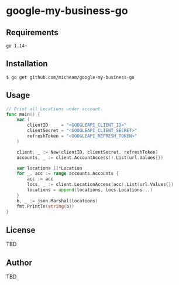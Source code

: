 # google-my-business-go

## Requirements
`go 1.14~`

## Installation
```shell
$ go get github.com/micheam/google-my-business-go
```

## Usage
```go
// Print all Locations under account.
func main() {
	var (
		clientID     = "<GOOGLEAPI_CLIENT_ID>"
		clientSecret = "<GOOGLEAPI_CLIENT_SECRET>"
		refreshToken = "<GOOGLEAPI_REFRESH_TOKEN>"
	)

	client, _ := New(clientID, clientSecret, refreshToken)
	accounts, _ := client.AccountAccess().List(url.Values{})

	var locations []*Location
	for _, acc := range accounts.Accounts {
		acc := acc
		locs, _ := client.LocationAccess(acc).List(url.Values{})
		locations = append(locations, locs.Locations...)
	}
	b, _ := json.Marshal(locations)
	fmt.Println(string(b))
}
```

## License
TBD

## Author
TBD

